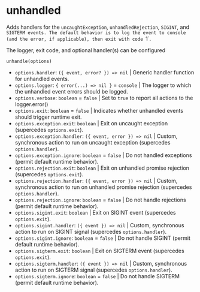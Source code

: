 # unhandled

Adds handlers for the `uncaughtException`, `unhandledRejection`, `SIGINT`, and `SIGTERM events.
The default behavior is to log the event to console (and the error, if applicable), then exit with code `1`.

The logger, exit code, and optional handler(s) can be configured

`unhandle(options)`
- `options.handler`: `({ event, error? }) => nil` | Generic handler function for unhandled events.
- `options.logger`: `{ error(...) => nil }` = `console` | The logger to which the unhandled event errors should be logged.
- `options.verbose`: `boolean` = `false` | Set to `true` to report all actions to the logger.error()
- `options.exit`: `boolean` = `false` | Indicates whether unhandled events should trigger runtime exit.
- `options.exception.exit`: `boolean` | Exit on uncaught exception (supercedes `options.exit`).
- `options.exception.handler`: `({ event, error }) => nil` | Custom, synchronous action to run on uncaught exception (supercedes `options.handler`).
- `options.exception.ignore`: `boolean` = `false` | Do not handled exceptions (permit default runtime behavior).
- `options.rejection.exit`: `boolean` | Exit on unhandled promise rejection (supercedes `options.exit`).
- `options.rejection.handler`: `({ event, error }) => nil` | Custom, synchronous action to run on unhandled promise rejection (supercedes `options.handler`).
- `options.rejection.ignore`: `boolean` = `false` | Do not handle rejections (permit default runtime behavior).
- `options.sigint.exit`: `boolean` | Exit on SIGINT event (supercedes `options.exit`).
- `options.sigint.handler`: `({ event }) => nil` | Custom, synchronous action to run on SIGINT signal (supercedes `options.handler`).
- `options.sigint.ignore`: `boolean` = `false` | Do not handle SIGINT (permit default runtime behavior).
- `options.sigterm.exit`: `boolean` | Exit on SIGTERM event (supercedes `options.exit`).
- `options.sigterm.handler`: `({ event }) => nil` | Custom, synchronous action to run on SIGTERM signal (supercedes `options.handler`).
- `options.sigterm.ignore`: `boolean` = `false` | Do not handle SIGTERM (permit default runtime behavior).
